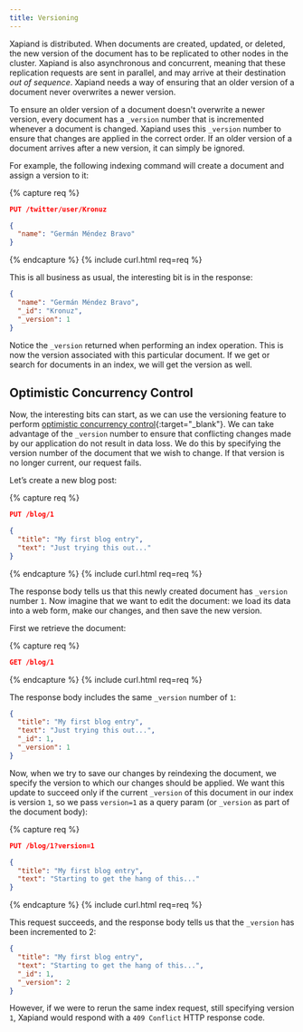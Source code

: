 ```yaml
---
title: Versioning
---
```


Xapiand is distributed. When documents are created, updated, or deleted, the
new version of the document has to be replicated to other nodes in the cluster.
Xapiand is also asynchronous and concurrent, meaning that these replication
requests are sent in parallel, and may arrive at their destination
_out of sequence_. Xapiand needs a way of ensuring that an older version of a
document never overwrites a newer version.

To ensure an older version of a document doesn't overwrite a newer version,
every document has a `_version` number that is incremented whenever a document
is changed. Xapiand uses this `_version` number to ensure that changes are
applied in the correct order. If an older version of a document arrives after a
new version, it can simply be ignored.

For example, the following indexing command will create a document and assign
a version to it:

{% capture req %}

```json
PUT /twitter/user/Kronuz

{
  "name": "Germán Méndez Bravo"
}
```
{% endcapture %}
{% include curl.html req=req %}

This is all business as usual, the interesting bit is in the response:

```json
{
  "name": "Germán Méndez Bravo",
  "_id": "Kronuz",
  "_version": 1
}
```

Notice the `_version` returned when performing an index operation. This is now
the version associated with this particular document. If we get or search for
documents in an index, we will get the version as well.


## Optimistic Concurrency Control

Now, the interesting bits can start, as we can use the versioning feature to
perform [optimistic concurrency control](https://en.wikipedia.org/wiki/Optimistic_concurrency_control){:target="_blank"}.
We can take advantage of the `_version` number to ensure that conflicting
changes made by our application do not result in data loss. We do this by
specifying the version number of the document that we wish to change. If
that version is no longer current, our request fails.

Let’s create a new blog post:

{% capture req %}

```json
PUT /blog/1

{
  "title": "My first blog entry",
  "text": "Just trying this out..."
}
```
{% endcapture %}
{% include curl.html req=req %}

The response body tells us that this newly created document has `_version`
number `1`. Now imagine that we want to edit the document: we load its data into
a web form, make our changes, and then save the new version.

First we retrieve the document:

{% capture req %}

```json
GET /blog/1
```
{% endcapture %}
{% include curl.html req=req %}

The response body includes the same `_version` number of `1`:

```json
{
  "title": "My first blog entry",
  "text": "Just trying this out...",
  "_id": 1,
  "_version": 1
}
```

Now, when we try to save our changes by reindexing the document, we specify the
version to which our changes should be applied. We want this update to succeed
only if the current `_version` of this document in our index is version `1`, so
we pass `version=1` as a query param (or `_version` as part of the document body):

{% capture req %}

```json
PUT /blog/1?version=1

{
  "title": "My first blog entry",
  "text": "Starting to get the hang of this..."
}
```
{% endcapture %}
{% include curl.html req=req %}

This request succeeds, and the response body tells us that the `_version` has
been incremented to 2:

```json
{
  "title": "My first blog entry",
  "text": "Starting to get the hang of this...",
  "_id": 1,
  "_version": 2
}
```

However, if we were to rerun the same index request, still specifying
version `1`, Xapiand would respond with a `409 Conflict` HTTP response code.
